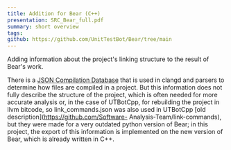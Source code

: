 ```yaml
---
title: Addition for Bear (C++)
presentation: SRC_Bear_full.pdf
summary: short overview
tags:
github: https://github.com/UnitTestBot/Bear/tree/main
---
```

Adding information about the project's linking structure to the result of Bear's work.

There is a [JSON Compilation Database](https://clang.llvm.org/docs/JSONCompilationDatabase.html) that is used in clangd and parsers to determine how files are compiled in a project. But this information does not fully describe the structure of the project, which is often needed for more accurate analysis or, in the case of UTBotCpp, for rebuilding the project in llvm bitcode, so link_commands.json was also used in UTBotCpp [old description](https://github.com/Software- Analysis-Team/link-commands), but they were made for a very outdated python version of Bear; in this project, the export of this information is implemented on the new version of Bear, which is already written in C++.
